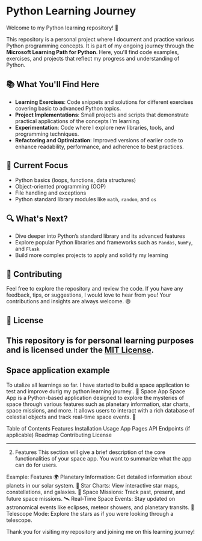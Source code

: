 # Python Learning Journey

Welcome to my Python learning repository! 👋

This repository is a personal project where I document and practice various Python programming concepts. It is part of my ongoing journey through the **Microsoft Learning Path for Python**. Here, you'll find code examples, exercises, and projects that reflect my progress and understanding of Python.

## 📚 What You'll Find Here

- **Learning Exercises**: Code snippets and solutions for different exercises covering basic to advanced Python topics.
- **Project Implementations**: Small projects and scripts that demonstrate practical applications of the concepts I’m learning.
- **Experimentation**: Code where I explore new libraries, tools, and programming techniques.
- **Refactoring and Optimization**: Improved versions of earlier code to enhance readability, performance, and adherence to best practices.

## 🚀 Current Focus

- Python basics (loops, functions, data structures)
- Object-oriented programming (OOP)
- File handling and exceptions
- Python standard library modules like `math`, `random`, and `os`

## 🔍 What's Next?

- Dive deeper into Python’s standard library and its advanced features
- Explore popular Python libraries and frameworks such as `Pandas`, `NumPy`, and `Flask`
- Build more complex projects to apply and solidify my learning

## 🤝 Contributing

Feel free to explore the repository and review the code. If you have any feedback, tips, or suggestions, I would love to hear from you! Your contributions and insights are always welcome. 😄

## 📜 License

This repository is for personal learning purposes and is licensed under the [MIT License](LICENSE).
------------

## Space application example 
To utalize all learnings so far. I have started to build a space application to test and improve durig my python learning journey..
🚀 Space App
Space App is a Python-based application designed to explore the mysteries of space through various features such as planetary information, star charts, space missions, and more. It allows users to interact with a rich database of celestial objects and track real-time space events. 🌌

Table of Contents
Features
Installation
Usage
App Pages
API Endpoints (if applicable)
Roadmap
Contributing
License

---

2. Features
This section will give a brief description of the core functionalities of your space app. You want to summarize what the app can do for users.

Example:
Features
🌍 Planetary Information: Get detailed information about planets in our solar system.
🌌 Star Charts: View interactive star maps, constellations, and galaxies.
🚀 Space Missions: Track past, present, and future space missions.
🛰 Real-Time Space Events: Stay updated on astronomical events like eclipses, meteor showers, and planetary transits.
🔭 Telescope Mode: Explore the stars as if you were looking through a telescope.

Thank you for visiting my repository and joining me on this learning journey!
